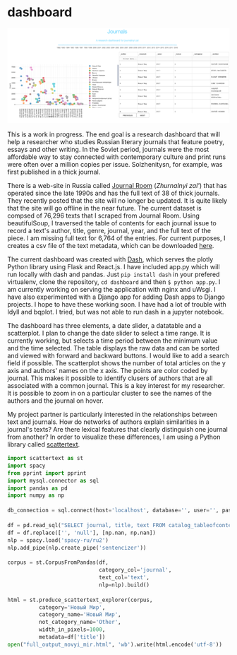 # dashboard

![](https://github.com/apjanco/dashboard/raw/master/Screen%20Shot%202019-04-11%20at%202.57.13%20PM.png)

This is a work in progress.  The end goal is a research dashboard that will help a researcher who studies Russian literary journals that feature poetry, essays and other writing. In the Soviet period, journals were the most affordable way to stay connected with contemporary culture and print runs were often over a million copies per issue. Solzhenitysn, for example, was first published in a thick journal.

There is a web-site in Russia called [Journal Room](http://magazines.russ.ru/) (*Zhurnalnyi zal'*) that has operated since the late 1990s and has the full text of 38 of thick journals. They recently posted that the site will no longer be updated. It is quite likely that the site will go offline in the near future.  The current dataset is compsed of 76,296 texts that I scraped from Journal Room.  Using beautifulSoup, I traversed the table of contents for each journal issue to record a text's author, title, genre, journal, year, and the full text of the piece.  I am missing full text for 6,764 of the entries.  For current purposes, I creates a csv file of the text metadata, which can be downloaded [here](https://haverford.box.com/shared/static/jwp9pd68ffl7tneh9hjob943ikcqg6x4.csv). 

The current dashboard was created with [Dash](https://plot.ly), which serves the plotly Python library using Flask and React.js.  I have included app.py which will run locally with dash and pandas.  Just `pip install dash` in your prefered virtualenv, clone the repository, `cd dashboard` and then `$ python app.py`.  I am currently working on serving the application with nginx and uWsgi.  I have also experimented with a Django app for adding Dash apps to Django projects.  I hope to have these working soon.  I have had a lot of trouble with Idyll and bqplot.  I tried, but was not able to run dash in a jupyter notebook.       

The dashboard has three elements, a date slider, a datatable and a scatterplot.  I plan to change the date slider to select a time range.  It is currently working, but selects a time period between the minimum value and the time selected.  The table displays the raw data and can be sorted and viewed with forward and backward buttons.  I would like to add a search field if possible.  The scatterplot shows the number of total articles on the y axis and authors' names on the x axis.  The points are color coded by journal.  This makes it possible to identify clusers of authors that are all associated with a common journal.  This is a key interest for my researcher.  It is possible to zoom in on a particular cluster to see the names of the authors and the journal on hover.   

My project partner is particularly interested in the relationships between text and journals.  How do networks of authors explain similarities in a journal's texts?  Are there lexical features that clearly distinguish one journal from another?  In order to visualize these differences, I am using a Python library called [scattertext](https://github.com/JasonKessler/scattertext).

```python 
import scattertext as st
import spacy
from pprint import pprint
import mysql.connector as sql
import pandas as pd
import numpy as np

db_connection = sql.connect(host='localhost', database='', user='', password='')

df = pd.read_sql("SELECT journal, title, text FROM catalog_tableofcontents WHERE text NOT LIKE '' ORDER BY RAND() LIMIT 100", con=db_connection)
df = df.replace(['', 'null'], [np.nan, np.nan])
nlp = spacy.load('spacy-ru/ru2')
nlp.add_pipe(nlp.create_pipe('sentencizer'))

corpus = st.CorpusFromPandas(df,
                             category_col='journal',
                             text_col='text',
                             nlp=nlp).build()

html = st.produce_scattertext_explorer(corpus,
          category='Новый Мир',
          category_name='Новый Мир',
          not_category_name='Other',
          width_in_pixels=1000,
          metadata=df['title'])
open("full_output_novyi_mir.html", 'wb').write(html.encode('utf-8'))
```

